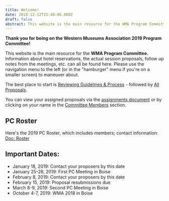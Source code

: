 ```yaml
---
title: Welcome!
date: 2018-12-12T15:40:06.000Z
draft: false
abstract: This website is the main resource for the WMA Program Committee.
---
```

**Thank you for being on the Western Museums Association 2019 Program Committee!** 

This website is the main resource for the **WMA Program Committee.** Information about hotel reservations, the actual session proposals, follow up notes from the meetings, etc. can all be found here. Please use the navigation menu to the left (or in the "hamburger" menu if you're on a smaller screen) to maneuver about.

The best place to start is [Reviewing Guidelines & Process](https://pc.westmuse.org/pc-materials/) - followed by [All Proposals](/proposals/).

You can view your assigned proposals via the [assignments document](https://pc.westmuse.org/docs/WMA2019_assignments.xlsx) or by clicking on your name in the [Committee Members](/pc-members/) section.

## PC Roster

Here's the 2019 PC Roster, which includes members; contact information:
[Doc: Roster](/images/uploads/wma2019-pc-roster.xlsx)

## Important Dates:

* January 18, 2019: Contact your proposers by this date
* January 25-26, 2019: First PC Meeting in Boise
* February 8, 2019: Contact your proposers by this date
* February 15, 2019: Proposal resubmissions due
* March 8-9, 2019: Second PC Meeting in Boise
* October 4-7, 2019: WMA 2018 in Boise

